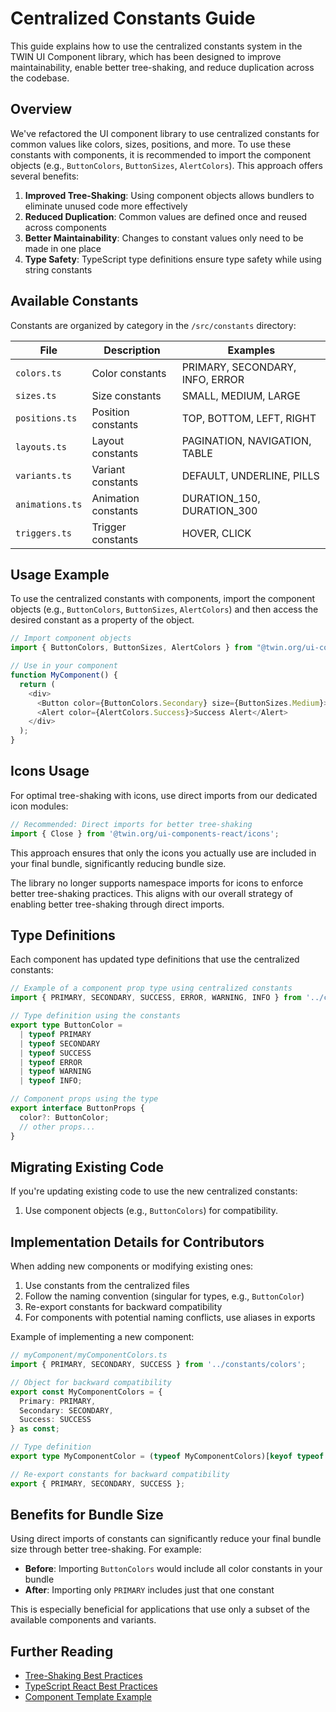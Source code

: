 # Centralized Constants Guide

This guide explains how to use the centralized constants system in the TWIN UI Component library, which has been designed to improve maintainability, enable better tree-shaking, and reduce duplication across the codebase.

## Overview

We've refactored the UI component library to use centralized constants for common values like colors, sizes, positions, and more. To use these constants with components, it is recommended to import the component objects (e.g., `ButtonColors`, `ButtonSizes`, `AlertColors`). This approach offers several benefits:

1. **Improved Tree-Shaking**: Using component objects allows bundlers to eliminate unused code more effectively
2. **Reduced Duplication**: Common values are defined once and reused across components
3. **Better Maintainability**: Changes to constant values only need to be made in one place
4. **Type Safety**: TypeScript type definitions ensure type safety while using string constants

## Available Constants

Constants are organized by category in the `/src/constants` directory:

| File            | Description         | Examples                        |
| --------------- | ------------------- | ------------------------------- |
| `colors.ts`     | Color constants     | PRIMARY, SECONDARY, INFO, ERROR |
| `sizes.ts`      | Size constants      | SMALL, MEDIUM, LARGE            |
| `positions.ts`  | Position constants  | TOP, BOTTOM, LEFT, RIGHT        |
| `layouts.ts`    | Layout constants    | PAGINATION, NAVIGATION, TABLE   |
| `variants.ts`   | Variant constants   | DEFAULT, UNDERLINE, PILLS       |
| `animations.ts` | Animation constants | DURATION_150, DURATION_300      |
| `triggers.ts`   | Trigger constants   | HOVER, CLICK                    |

## Usage Example

To use the centralized constants with components, import the component objects (e.g., `ButtonColors`, `ButtonSizes`, `AlertColors`) and then access the desired constant as a property of the object.

```typescript
// Import component objects
import { ButtonColors, ButtonSizes, AlertColors } from "@twin.org/ui-components-react";

// Use in your component
function MyComponent() {
  return (
    <div>
      <Button color={ButtonColors.Secondary} size={ButtonSizes.Medium}>Secondary Button</Button>
      <Alert color={AlertColors.Success}>Success Alert</Alert>
    </div>
  );
}
```

## Icons Usage

For optimal tree-shaking with icons, use direct imports from our dedicated icon modules:

```typescript
// Recommended: Direct imports for better tree-shaking
import { Close } from '@twin.org/ui-components-react/icons';
```

This approach ensures that only the icons you actually use are included in your final bundle, significantly reducing bundle size.

The library no longer supports namespace imports for icons to enforce better tree-shaking practices. This aligns with our overall strategy of enabling better tree-shaking through direct imports.

## Type Definitions

Each component has updated type definitions that use the centralized constants:

```typescript
// Example of a component prop type using centralized constants
import { PRIMARY, SECONDARY, SUCCESS, ERROR, WARNING, INFO } from '../constants/colors';

// Type definition using the constants
export type ButtonColor =
  | typeof PRIMARY
  | typeof SECONDARY
  | typeof SUCCESS
  | typeof ERROR
  | typeof WARNING
  | typeof INFO;

// Component props using the type
export interface ButtonProps {
  color?: ButtonColor;
  // other props...
}
```

## Migrating Existing Code

If you're updating existing code to use the new centralized constants:

1. Use component objects (e.g., `ButtonColors`) for compatibility.

## Implementation Details for Contributors

When adding new components or modifying existing ones:

1. Use constants from the centralized files
2. Follow the naming convention (singular for types, e.g., `ButtonColor`)
3. Re-export constants for backward compatibility
4. For components with potential naming conflicts, use aliases in exports

Example of implementing a new component:

```typescript
// myComponent/myComponentColors.ts
import { PRIMARY, SECONDARY, SUCCESS } from '../constants/colors';

// Object for backward compatibility
export const MyComponentColors = {
  Primary: PRIMARY,
  Secondary: SECONDARY,
  Success: SUCCESS
} as const;

// Type definition
export type MyComponentColor = (typeof MyComponentColors)[keyof typeof MyComponentColors];

// Re-export constants for backward compatibility
export { PRIMARY, SECONDARY, SUCCESS };
```

## Benefits for Bundle Size

Using direct imports of constants can significantly reduce your final bundle size through better tree-shaking. For example:

- **Before**: Importing `ButtonColors` would include all color constants in your bundle
- **After**: Importing only `PRIMARY` includes just that one constant

This is especially beneficial for applications that use only a subset of the available components and variants.

## Further Reading

- [Tree-Shaking Best Practices](tree-shaking-best-practices.md)
- [TypeScript React Best Practices](typescript-react-best-practices.md)
- [Component Template Example](component-template-example.md)
